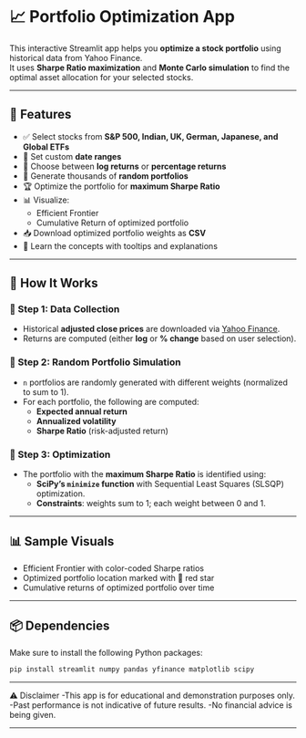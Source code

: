 # 📈 Portfolio Optimization App

This interactive Streamlit app helps you **optimize a stock portfolio** using historical data from Yahoo Finance.  
It uses **Sharpe Ratio maximization** and **Monte Carlo simulation** to find the optimal asset allocation for your selected stocks.

---

## 🚀 Features

- ✅ Select stocks from **S&P 500, Indian, UK, German, Japanese, and Global ETFs**
- 📅 Set custom **date ranges**
- 🧪 Choose between **log returns** or **percentage returns**
- 🧮 Generate thousands of **random portfolios**
- 🏆 Optimize the portfolio for **maximum Sharpe Ratio**
- 📊 Visualize:
  - Efficient Frontier
  - Cumulative Return of optimized portfolio
- 📥 Download optimized portfolio weights as **CSV**
- 🧠 Learn the concepts with tooltips and explanations

---

## 🧠 How It Works

### 📘 Step 1: Data Collection
- Historical **adjusted close prices** are downloaded via [Yahoo Finance](https://finance.yahoo.com/).
- Returns are computed (either **log** or **% change** based on user selection).

### 📘 Step 2: Random Portfolio Simulation
- `n` portfolios are randomly generated with different weights (normalized to sum to 1).
- For each portfolio, the following are computed:
  - **Expected annual return**
  - **Annualized volatility**
  - **Sharpe Ratio** (risk-adjusted return)

### 📘 Step 3: Optimization
- The portfolio with the **maximum Sharpe Ratio** is identified using:
  - **SciPy’s `minimize` function** with Sequential Least Squares (SLSQP) optimization.
  - **Constraints**: weights sum to 1; each weight between 0 and 1.

---

## 📊 Sample Visuals

- Efficient Frontier with color-coded Sharpe ratios
- Optimized portfolio location marked with 🔴 red star
- Cumulative returns of optimized portfolio over time

---

## 📦 Dependencies

Make sure to install the following Python packages:

```bash
pip install streamlit numpy pandas yfinance matplotlib scipy
```

---

⚠️ Disclaimer
-This app is for educational and demonstration purposes only.
-Past performance is not indicative of future results.
-No financial advice is being given.

---
